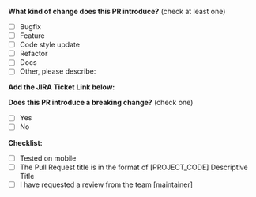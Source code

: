 <!--- Link the Jira Issue with this Pull Request using [PROJECT_CODE] This is my issue -->

**What kind of change does this PR introduce?** (check at least one)

- [ ] Bugfix
- [ ] Feature
- [ ] Code style update
- [ ] Refactor
- [ ] Docs
- [ ] Other, please describe:

<!--- Why is this change required? What problem does it solve? -->

**Add the JIRA Ticket Link below:**

**Does this PR introduce a breaking change?** (check one)

- [ ] Yes
- [ ] No

<!-- If yes, please describe the impact and migration path -->

**Checklist:**

- [ ] Tested on mobile
- [ ] The Pull Request title is in the format of [PROJECT_CODE] Descriptive Title
- [ ] I have requested a review from the team [maintainer]
